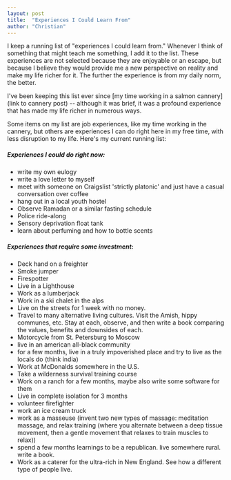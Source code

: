 ```yaml
---
layout: post
title:  "Experiences I Could Learn From"
author: "Christian"
---
```


I keep a running list of "experiences I could learn from." Whenever I think of something that might teach me something, I add it to the list. These experiences are not selected because they are enjoyable or an escape, but because I believe they would provide me a new perspective on reality and make my life richer for it. The further the experience is from my daily norm, the better.

I've been keeping this list ever since [my time working in a salmon cannery](link to cannery post) -- although it was brief, it was a profound experience that has made my life richer in numerous ways.

Some items on my list are job experiences, like my time working in the cannery, but others are experiences I can do right here in my free time, with less disruption to my life. Here's my current running list:


##### Experiences I could do right now:
- write my own eulogy
- write a love letter to myself
- meet with someone on Craigslist 'strictly platonic' and just have a casual conversation over coffee
- hang out in a local youth hostel
- Observe Ramadan or a similar fasting schedule
- Police ride-along
- Sensory deprivation float tank
- learn about perfuming and how to bottle scents

##### Experiences that require some investment:
- Deck hand on a freighter
- Smoke jumper
- Firespotter
- Live in a Lighthouse
- Work as a lumberjack
- Work in a ski chalet in the alps
- Live on the streets for 1 week with no money.
- Travel to many alternative living cultures. Visit the Amish, hippy communes, etc. Stay at each, observe, and then write a book comparing the values, benefits and downsides of each.
- Motorcycle from St. Petersburg to Moscow
- live in an american all-black community
- for a few months, live in a truly impoverished place and try to live as the locals do (think india)
- Work at McDonalds somewhere in the U.S.
- Take a wilderness survival training course
- Work on a ranch for a few months, maybe also write some software for them
- Live in complete isolation for 3 months
- volunteer firefighter
- work an ice cream truck
- work as a masseuse (invent two new types of massage: meditation massage, and relax training (where you alternate between a deep tissue movement, then a gentle movement that relaxes to train muscles to relax))
- spend a few months learnings to be a republican. live somewhere rural. write a book.
- Work as a caterer for the ultra-rich in New England. See how a different type of people live.
